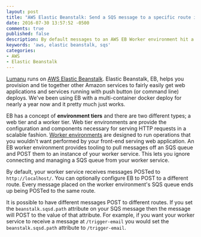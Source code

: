 ```yaml
---
layout: post
title: "AWS Elastic Beanstalk: Send a SQS message to a specific route in your worker environment"
date: 2016-07-30 13:57:52 -0500
comments: true
published: false
description: By default messages to an AWS EB Worker environment hit a single endpoint. Here is how you can vary the endpoint for each message.
keywords: 'aws, elastic beanstalk, sqs'
categories: 
- AWS
- Elastic Beanstalk
---
```


[Lumanu](https://lumanu.com) runs on
[AWS Elastic Beanstalk](https://aws.amazon.com/elasticbeanstalk/). Elastic
Beanstalk, EB, helps you provision and tie together other Amazon
services to fairly easily get web applications and services running
with push button (or command line) deploys. We've been using EB with a
multi-container docker deploy for nearly a year now and it pretty much
just works.

EB has a concept of __environment tiers__ and there are two different
types; a web tier and a worker tier. Web tier environments are provide
the configuration and components necessary for serving HTTP requests
in a scalable
fashion. [Worker environments](http://docs.aws.amazon.com/elasticbeanstalk/latest/dg/using-features-managing-env-tiers.html)
are designed to run operations that you wouldn't want performed by
your front-end serving web application. An EB worker environment
provides tooling to pull messages off an SQS queue and POST them to an
instance of your worker service. This lets you ignore connecting and
managing a SQS queue from your worker service.

By default, your worker service receives messages POSTed to
`http://localhost/`. You can optionally configure EB to POST to a
different route. Every message placed on the worker environment's SQS
queue ends up being POSTed to the same route.

It is possible to have different messages POST to different routes. If
you set the `beanstalk.sqsd.path` attribute on your SQS message then
the message will POST to the value of that attribute. For example, if
you want your worker service to receive a message at `/trigger-email`
you would set the `beanstalk.sqsd.path` attribute to `/trigger-email`.
